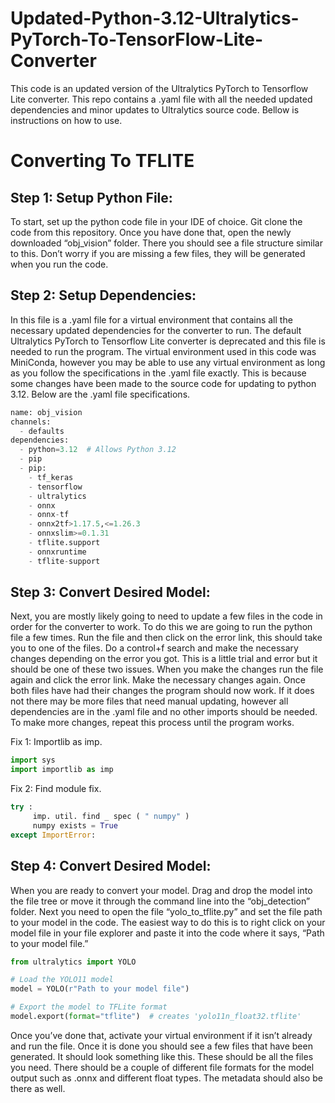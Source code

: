# Updated-Python-3.12-Ultralytics-PyTorch-To-TensorFlow-Lite-Converter
This code is an updated version of the Ultralytics PyTorch to Tensorflow Lite converter. This repo contains a .yaml file with all the needed updated dependencies and minor updates to Ultralytics source code. Bellow is instructions on how to use.

# Converting To TFLITE
## Step 1: Setup Python File: 
To start, set up the python code file in your IDE of choice. Git clone the code from this repository. Once you have done that, open the newly downloaded “obj_vision” folder. There you should see a file structure similar to this. Don’t worry if you are missing a few files, they will be generated when you run the code.

## Step 2: Setup Dependencies:
In this file is a .yaml file for a virtual environment that contains all the necessary updated dependencies for the converter to run. The default Ultralytics PyTorch to Tensorflow Lite converter is deprecated and this file is needed to run the program. The virtual environment used in this code was MiniConda, however you may be able to use any virtual environment as long as you follow the specifications in the .yaml file exactly. This is because some changes have been made to the source code for updating to python 3.12. Below are the .yaml file specifications.  

```python
name: obj_vision
channels:
  - defaults
dependencies:
  - python=3.12  # Allows Python 3.12
  - pip
  - pip:
    - tf_keras
    - tensorflow
    - ultralytics
    - onnx
    - onnx-tf
    - onnx2tf>1.17.5,<=1.26.3
    - onnxslim>=0.1.31
    - tflite.support
    - onnxruntime
    - tflite-support
```
## Step 3: Convert Desired Model:
Next, you are mostly likely going to need to update a few files in the code in order for the converter to work. To do this we are going to run the python file a few times. Run the file and then click on the error link, this should take you to one of the files. Do a control+f search and make the necessary changes depending on the error you got. This is a little trial and error but it should be one of these two issues. When you make the changes run the file again and click the error link. Make the necessary changes again. Once both files have had their changes the program should now work. If it does not there may be more files that need manual updating, however all dependencies are in the .yaml file and no other imports should be needed. To make more changes, repeat this process until the program works.

Fix 1: Importlib as imp.
```python
import sys
import importlib as imp
```

Fix 2: Find module fix.
```python
try :
     imp. util. find _ spec ( " numpy" )
     numpy exists = True
except ImportError:
```

## Step 4: Convert Desired Model:
When you are ready to convert your model. Drag and drop the model into the file tree or move it through the command line into the “obj_detection” folder. Next you need to open the file “yolo_to_tflite.py” and set the file path to your model in the code. The easiest way to do this is to right click on your model file in your file explorer and paste it into the code where it says, “Path to your model file.” 

```python
from ultralytics import YOLO

# Load the YOLO11 model
model = YOLO(r"Path to your model file")

# Export the model to TFLite format
model.export(format="tflite")  # creates 'yolo11n_float32.tflite'
```

Once you’ve done that, activate your virtual environment if it isn’t already and run the file. Once it is done you should see a few files that have been generated. It should look something like this.
These should be all the files you need. There should be a couple of different file formats for the model output such as .onnx and different float types. The metadata should also be there as well.
